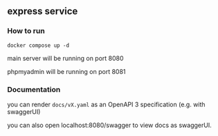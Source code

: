 ## express service

### How to run

```
docker compose up -d
```

main server will be running on port 8080

phpmyadmin will be running on port 8081

### Documentation

you can render ```docs/vX.yaml``` as an OpenAPI 3 specification (e.g. with swaggerUI) 

you can also open localhost:8080/swagger to view docs as swaggerUI. 
